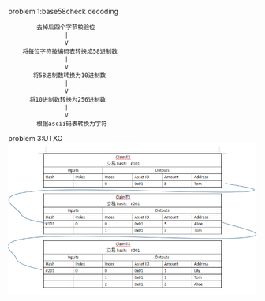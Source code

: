 problem 1:base58check decoding
            
            
            去掉后四个字节校验位
                    |
                    V
        将每位字符按编码表转换成58进制数
                    |
                    V
           将58进制数转换为10进制数
                    |
                    V
          将10进制数转换为256进制数
                    |
                    V
            根据ascii码表转换为字符
            
problem 3:UTXO
![image](https://github.com/GuitarevilGo/neo_training_course/blob/master/NEO%E6%8A%80%E6%9C%AF%E5%8E%9F%E7%90%86/hw_wx_0_GuitarEvil%20Go/UTXO.PNG)
